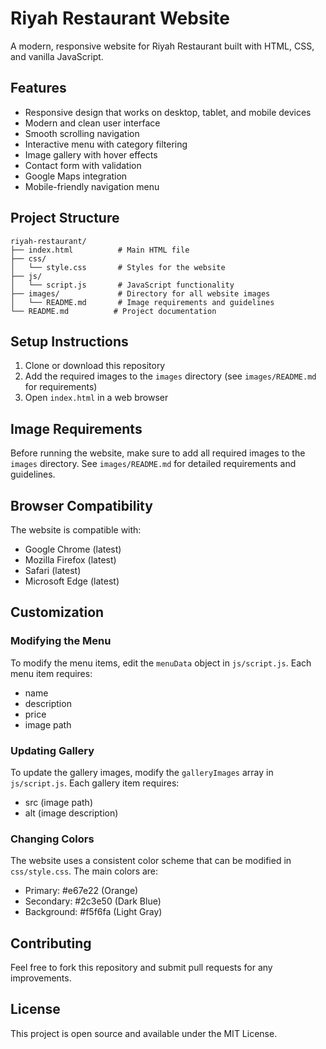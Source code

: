 # Riyah Restaurant Website

A modern, responsive website for Riyah Restaurant built with HTML, CSS, and vanilla JavaScript.

## Features

- Responsive design that works on desktop, tablet, and mobile devices
- Modern and clean user interface
- Smooth scrolling navigation
- Interactive menu with category filtering
- Image gallery with hover effects
- Contact form with validation
- Google Maps integration
- Mobile-friendly navigation menu

## Project Structure

```
riyah-restaurant/
├── index.html          # Main HTML file
├── css/
│   └── style.css       # Styles for the website
├── js/
│   └── script.js       # JavaScript functionality
├── images/             # Directory for all website images
│   └── README.md       # Image requirements and guidelines
└── README.md          # Project documentation
```

## Setup Instructions

1. Clone or download this repository
2. Add the required images to the `images` directory (see `images/README.md` for requirements)
3. Open `index.html` in a web browser

## Image Requirements

Before running the website, make sure to add all required images to the `images` directory. See `images/README.md` for detailed requirements and guidelines.

## Browser Compatibility

The website is compatible with:
- Google Chrome (latest)
- Mozilla Firefox (latest)
- Safari (latest)
- Microsoft Edge (latest)

## Customization

### Modifying the Menu
To modify the menu items, edit the `menuData` object in `js/script.js`. Each menu item requires:
- name
- description
- price
- image path

### Updating Gallery
To update the gallery images, modify the `galleryImages` array in `js/script.js`. Each gallery item requires:
- src (image path)
- alt (image description)

### Changing Colors
The website uses a consistent color scheme that can be modified in `css/style.css`. The main colors are:
- Primary: #e67e22 (Orange)
- Secondary: #2c3e50 (Dark Blue)
- Background: #f5f6fa (Light Gray)

## Contributing

Feel free to fork this repository and submit pull requests for any improvements.

## License

This project is open source and available under the MIT License.
